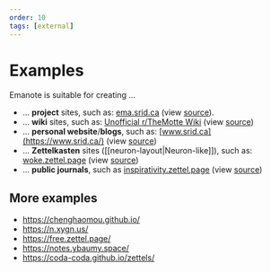 ```yaml
---
order: 10
tags: [external]
---
```


# Examples

Emanote is suitable for creating ...
* ... **project** sites, such as: [ema.srid.ca](https://ema.srid.ca) (view [source](https://github.com/srid/emanote/tree/master/docs)).
* ... **wiki** sites, such as: [Unofficial r/TheMotte Wiki](https://themotte.zettel.page/) (view [source](https://github.com/Kuratoro/TheMotte.zettel.page))
* ... **personal website**/**blogs**, such as: [www.srid.ca](https://www.srid.ca/) (view [source](https://github.com/srid/www.srid.ca))
* ... **Zettelkasten** sites ([[neuron-layout|Neuron-like]]), such as: [woke.zettel.page](https://woke.zettel.page/) (view [source](https://github.com/Kuratoro/woke.zettel.page))
* ... **public journals**, such as [inspirativity.zettel.page](https://inspirativity.zettel.page/) (view [source](https://github.com/srid/inspirativity.zettel.page)) 

## More examples

* https://chenghaomou.github.io/
* https://n.xygn.us/
* https://free.zettel.page/
* https://notes.ybaumy.space/
* https://coda-coda.github.io/zettels/
